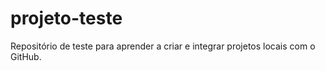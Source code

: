 # projeto-teste
Repositório de teste para aprender a criar e integrar projetos locais com o GitHub.

